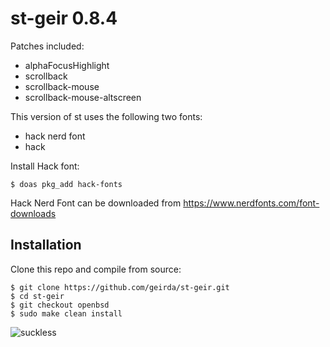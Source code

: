 # st-geir 0.8.4

Patches included:

* alphaFocusHighlight
* scrollback
* scrollback-mouse
* scrollback-mouse-altscreen

This version of st uses the following two fonts:

* hack nerd font
* hack

Install Hack font:

	$ doas pkg_add hack-fonts

Hack Nerd Font can be downloaded from https://www.nerdfonts.com/font-downloads

## Installation

Clone this repo and compile from source:

	$ git clone https://github.com/geirda/st-geir.git
	$ cd st-geir
	$ git checkout openbsd
	$ sudo make clean install


![suckless](https://raw.githubusercontent.com/geirda/Arch/master/suckless/suckless.png)
